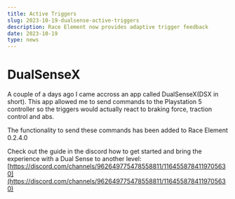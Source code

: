 ```yaml
---
title: Active Triggers
slug: 2023-10-19-dualsense-active-triggers
description: Race Element now provides adaptive trigger feedback
date: 2023-10-19
type: news
---
```

# DualSenseX
A couple of a days ago I came accross an app called DualSenseX(DSX in short).
This app allowed me to send commands to the Playstation 5 controller so the triggers would actually react to braking force, traction control and abs.

The functionality to send these commands has been added to Race Element 0.2.4.0

Check out the guide in the discord how to get started and bring the experience with a Dual Sense to another level: [https://discord.com/channels/962649775478558811/1164558784119705630](https://discord.com/channels/962649775478558811/1164558784119705630)
